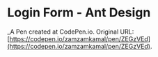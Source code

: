 # Login Form - Ant Design
 _A Pen created at CodePen.io. Original URL: [https://codepen.io/zamzamkamal/pen/ZEGzVEd](https://codepen.io/zamzamkamal/pen/ZEGzVEd).

 